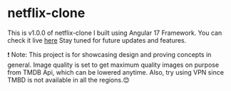 # netflix-clone
This is v1.0.0 of netflix-clone I built using Angular 17 Framework.
You can check it live [here](https://poya-faraji.github.io/netflix-clone/)
Stay tuned for future updates and features.

❗ Note: This project is for showcasing design and proving concepts in general. Image quality is set to get maximum quality images on purpose from TMDB Api, which can be lowered anytime. 
Also, try using VPN since TMBD is not available in all the regions.😊
